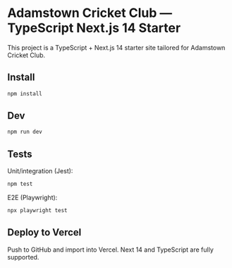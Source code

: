 # Adamstown Cricket Club — TypeScript Next.js 14 Starter

This project is a TypeScript + Next.js 14 starter site tailored for Adamstown Cricket Club.

## Install
```bash
npm install
```

## Dev
```bash
npm run dev
```

## Tests
Unit/integration (Jest):
```bash
npm test
```

E2E (Playwright):
```bash
npx playwright test
```

## Deploy to Vercel
Push to GitHub and import into Vercel. Next 14 and TypeScript are fully supported.